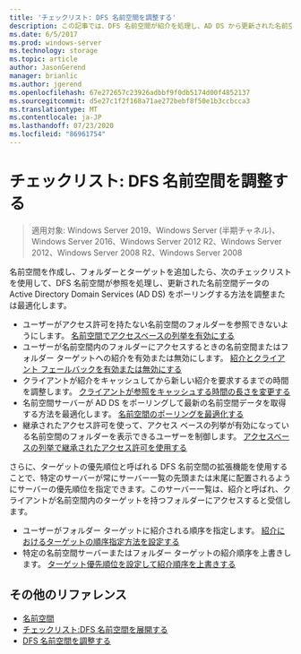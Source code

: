```yaml
---
title: 'チェックリスト: DFS 名前空間を調整する'
description: この記事では、DFS 名前空間が紹介を処理し、AD DS から更新された名前空間データをポーリングする方法を最適化する方法について説明します。
ms.date: 6/5/2017
ms.prod: windows-server
ms.technology: storage
ms.topic: article
author: JasonGerend
manager: brianlic
ms.author: jgerend
ms.openlocfilehash: 67e272657c23926adbbf9f0db5174d00f4852137
ms.sourcegitcommit: d5e27c1f2f168a71ae272bebf8f50e1b3ccbcca3
ms.translationtype: MT
ms.contentlocale: ja-JP
ms.lasthandoff: 07/23/2020
ms.locfileid: "86961754"
---
```

# <a name="checklist-tune-a-dfs-namespace"></a>チェックリスト: DFS 名前空間を調整する

> 適用対象: Windows Server 2019、Windows Server (半期チャネル)、Windows Server 2016、Windows Server 2012 R2、Windows Server 2012、Windows Server 2008 R2、Windows Server 2008

名前空間を作成し、フォルダーとターゲットを追加したら、次のチェックリストを使用して、DFS 名前空間が参照を処理し、更新された名前空間データの Active Directory Domain Services (AD DS) をポーリングする方法を調整または最適化します。

-   ユーザーがアクセス許可を持たない名前空間のフォルダーを参照できないようにします。 [名前空間でアクセスベースの列挙を有効にする](enable-access-based-enumeration-on-a-namespace.md)
-   ユーザーが名前空間内のフォルダーにアクセスするときの名前空間またはフォルダー ターゲットへの紹介を有効または無効にします。 [紹介とクライアント フェールバックを有効または無効にする](enable-or-disable-referrals-and-client-failback.md)
-   クライアントが紹介をキャッシュしてから新しい紹介を要求するまでの時間を調整します。 [クライアントが参照をキャッシュする時間の長さを変更する](change-the-amount-of-time-that-clients-cache-referrals.md)
-   名前空間サーバーが AD DS をポーリングして最新の名前空間データを取得する方法を最適化します。 [名前空間のポーリングを最適化する](optimize-namespace-polling.md)
-   継承されたアクセス許可を使って、アクセス ベースの列挙が有効になっている名前空間のフォルダーを表示できるユーザーを制御します。 [アクセスベースの列挙で継承されたアクセス許可を使用する](using-inherited-permissions-with-access-based-enumeration.md)

さらに、ターゲットの優先順位と呼ばれる DFS 名前空間の拡張機能を使用することで、特定のサーバーが常にサーバー一覧の先頭または末尾に配置されるようにサーバーの優先順位を指定できます。このサーバー一覧は、紹介と呼ばれ、クライアントが名前空間内のターゲットを持つフォルダーにアクセスすると受信します。

-   ユーザーがフォルダー ターゲットに紹介される順序を指定します。 [紹介におけるターゲットの順序指定方法を設定する](set-the-ordering-method-for-targets-in-referrals.md)
-   特定の名前空間サーバーまたはフォルダー ターゲットの紹介順序を上書きします。 [ターゲット優先順位を設定して紹介順序を上書きする](set-target-priority-to-override-referral-ordering.md)

## <a name="additional-references"></a>その他のリファレンス

-   [名前空間](/previous-versions/windows/it-pro/windows-server-2008-R2-and-2008/cc771914(v=ws.11))
-   [チェックリスト:DFS 名前空間を展開する](checklist-deploy-dfs-namespaces.md)
-   [DFS 名前空間を調整する](tuning-dfs-namespaces.md)
